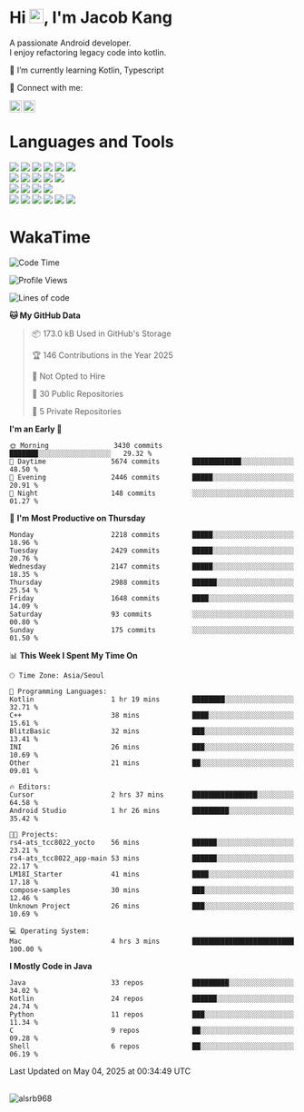# Hi <img src="https://media.giphy.com/media/hvRJCLFzcasrR4ia7z/giphy.gif" width="25px">, I'm Jacob Kang
A passionate Android developer.
</br>
I enjoy refactoring legacy code into kotlin.

🌱 I’m currently learning Kotlin, Typescript

🤝 Connect with me:

<a href="https://www.linkedin.com/in/minkyu-kang-b7477b1b2/"><img align="left" src="https://raw.githubusercontent.com/yushi1007/yushi1007/main/images/linkedin.svg" alt="Minkyu Kang | LinkedIn" width="21px"/></a>
<a href="https://www.instagram.com/_jacob_kang/"><img align="left" src="https://raw.githubusercontent.com/yushi1007/yushi1007/main/images/instagram.svg" alt="Jacob Kang | Instagram" width="21px"/></a>

</br>

# Languages and Tools

<div align="left">
<img src="https://img.shields.io/badge/java-007396?logo=java&logoColor=white"/>
<img src="https://img.shields.io/badge/kotlin-7F52FF?logo=kotlin&logoColor=white"/>
<img src="https://img.shields.io/badge/python-3776AB?logo=python&logoColor=white"/>
<img src="https://img.shields.io/badge/bash shell-4EAA25?logo=gnubash&logoColor=white"/>
<img src="https://img.shields.io/badge/c-A8B9CC?logo=c&logoColor=white"/>
<img src="https://img.shields.io/badge/c++-00599C?logo=c%2b%2b&logoColor=white"/>
</div>
<div align="left">
<img src="https://img.shields.io/badge/git-F05032?logo=git&logoColor=white"/>
<img src="https://img.shields.io/badge/github-181717?logo=github&logoColor=white"/>
<img src="https://img.shields.io/badge/mysql-4479A1?logo=mysql&logoColor=white"/>
<img src="https://img.shields.io/badge/sqlite-003B57?logo=sqlite&logoColor=white"/>
<img src="https://img.shields.io/badge/amazon AWS-232F3E?logo=amazonaws&logoColor=white"/>
</div>
<div align="left">
<img src="https://img.shields.io/badge/android-3DDC84?logo=android&logoColor=white"/>
<img src="https://img.shields.io/badge/linux-FCC624?logo=linux&logoColor=white"/>
<img src="https://img.shields.io/badge/flask-000000?logo=flask&logoColor=white"/>
<img src="https://img.shields.io/badge/arduino-00979D?logo=arduino&logoColor=white"/>
</div>
<div align="left">
<img src="https://img.shields.io/badge/slack-4A154B?logo=slack&logoColor=white"/>
<img src="https://img.shields.io/badge/notion-000000?logo=notion&logoColor=white"/>
<img src="https://img.shields.io/badge/jira-0052CC?logo=jira&logoColor=white"/>
<img src="https://img.shields.io/badge/postman-FF6C37?logo=postman&logoColor=white"/>
<img src="https://img.shields.io/badge/intellij-000000?logo=intellijidea&logoColor=white"/>
<img src="https://img.shields.io/badge/pycharm-000000?logo=pycharm&logoColor=white"/>
</div>

# WakaTime

<!--START_SECTION:waka-->
![Code Time](http://img.shields.io/badge/Code%20Time-4%2C783%20hrs%2035%20mins-blue)

![Profile Views](http://img.shields.io/badge/Profile%20Views-3-blue)

![Lines of code](https://img.shields.io/badge/From%20Hello%20World%20I%27ve%20Written-5.2%20million%20lines%20of%20code-blue)

**🐱 My GitHub Data** 

> 📦 173.0 kB Used in GitHub's Storage 
 > 
> 🏆 146 Contributions in the Year 2025
 > 
> 🚫 Not Opted to Hire
 > 
> 📜 30 Public Repositories 
 > 
> 🔑 5 Private Repositories 
 > 
**I'm an Early 🐤** 

```text
🌞 Morning                3430 commits        ███████░░░░░░░░░░░░░░░░░░   29.32 % 
🌆 Daytime                5674 commits        ████████████░░░░░░░░░░░░░   48.50 % 
🌃 Evening                2446 commits        █████░░░░░░░░░░░░░░░░░░░░   20.91 % 
🌙 Night                  148 commits         ░░░░░░░░░░░░░░░░░░░░░░░░░   01.27 % 
```
📅 **I'm Most Productive on Thursday** 

```text
Monday                   2218 commits        █████░░░░░░░░░░░░░░░░░░░░   18.96 % 
Tuesday                  2429 commits        █████░░░░░░░░░░░░░░░░░░░░   20.76 % 
Wednesday                2147 commits        █████░░░░░░░░░░░░░░░░░░░░   18.35 % 
Thursday                 2988 commits        ██████░░░░░░░░░░░░░░░░░░░   25.54 % 
Friday                   1648 commits        ████░░░░░░░░░░░░░░░░░░░░░   14.09 % 
Saturday                 93 commits          ░░░░░░░░░░░░░░░░░░░░░░░░░   00.80 % 
Sunday                   175 commits         ░░░░░░░░░░░░░░░░░░░░░░░░░   01.50 % 
```


📊 **This Week I Spent My Time On** 

```text
🕑︎ Time Zone: Asia/Seoul

💬 Programming Languages: 
Kotlin                   1 hr 19 mins        ████████░░░░░░░░░░░░░░░░░   32.71 % 
C++                      38 mins             ████░░░░░░░░░░░░░░░░░░░░░   15.61 % 
BlitzBasic               32 mins             ███░░░░░░░░░░░░░░░░░░░░░░   13.41 % 
INI                      26 mins             ███░░░░░░░░░░░░░░░░░░░░░░   10.69 % 
Other                    21 mins             ██░░░░░░░░░░░░░░░░░░░░░░░   09.01 % 

🔥 Editors: 
Cursor                   2 hrs 37 mins       ████████████████░░░░░░░░░   64.58 % 
Android Studio           1 hr 26 mins        █████████░░░░░░░░░░░░░░░░   35.42 % 

🐱‍💻 Projects: 
rs4-ats_tcc8022_yocto    56 mins             ██████░░░░░░░░░░░░░░░░░░░   23.21 % 
rs4-ats_tcc8022_app-main 53 mins             ██████░░░░░░░░░░░░░░░░░░░   22.17 % 
LM18I_Starter            41 mins             ████░░░░░░░░░░░░░░░░░░░░░   17.18 % 
compose-samples          30 mins             ███░░░░░░░░░░░░░░░░░░░░░░   12.46 % 
Unknown Project          26 mins             ███░░░░░░░░░░░░░░░░░░░░░░   10.69 % 

💻 Operating System: 
Mac                      4 hrs 3 mins        █████████████████████████   100.00 % 
```

**I Mostly Code in Java** 

```text
Java                     33 repos            █████████░░░░░░░░░░░░░░░░   34.02 % 
Kotlin                   24 repos            ██████░░░░░░░░░░░░░░░░░░░   24.74 % 
Python                   11 repos            ███░░░░░░░░░░░░░░░░░░░░░░   11.34 % 
C                        9 repos             ██░░░░░░░░░░░░░░░░░░░░░░░   09.28 % 
Shell                    6 repos             ██░░░░░░░░░░░░░░░░░░░░░░░   06.19 % 
```




 Last Updated on May 04, 2025 at 00:34:49 UTC
<!--END_SECTION:waka-->

</br>

<div align="left">
<img align="left" src="https://github-readme-stats.vercel.app/api/top-langs?username=alsrb968&show_icons=true&locale=en&layout=compact&theme=dark" alt="alsrb968" />
</div>
